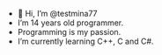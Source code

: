 - 👋 Hi, I’m @testmina77
- I’m 14 years old programmer.
- Programming is my passion.
- I’m currently learning C++, C and C#.
<!---
testmina77/testmina77 is a ✨ special ✨ repository because its `README.md` (this file) appears on your GitHub profile.
You can click the Preview link to take a look at your changes.
--->
